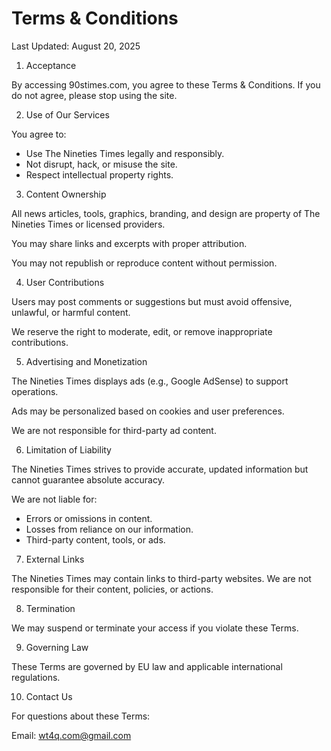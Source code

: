 # Terms & Conditions

Last Updated: August 20, 2025

1. Acceptance

By accessing 90stimes.com, you agree to these Terms & Conditions. If you do not agree, please stop using the site.

2. Use of Our Services

You agree to:
- Use The Nineties Times legally and responsibly.
- Not disrupt, hack, or misuse the site.
- Respect intellectual property rights.

3. Content Ownership

All news articles, tools, graphics, branding, and design are property of The Nineties Times or licensed providers.

You may share links and excerpts with proper attribution.

You may not republish or reproduce content without permission.

4. User Contributions

Users may post comments or suggestions but must avoid offensive, unlawful, or harmful content.

We reserve the right to moderate, edit, or remove inappropriate contributions.

5. Advertising and Monetization

The Nineties Times displays ads (e.g., Google AdSense) to support operations.

Ads may be personalized based on cookies and user preferences.

We are not responsible for third-party ad content.

6. Limitation of Liability

The Nineties Times strives to provide accurate, updated information but cannot guarantee absolute accuracy.

We are not liable for:
- Errors or omissions in content.
- Losses from reliance on our information.
- Third-party content, tools, or ads.

7. External Links

The Nineties Times may contain links to third-party websites. We are not responsible for their content, policies, or actions.

8. Termination

We may suspend or terminate your access if you violate these Terms.

9. Governing Law

These Terms are governed by EU law and applicable international regulations.

10. Contact Us

For questions about these Terms:

Email: wt4q.com@gmail.com


